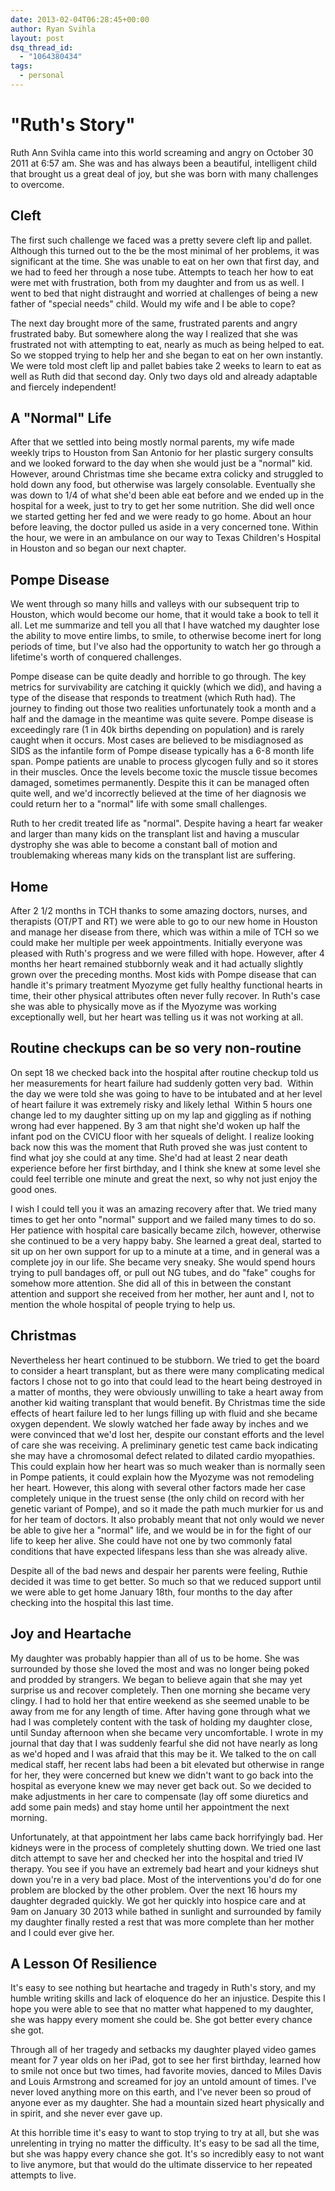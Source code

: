 ```yaml
---
date: 2013-02-04T06:28:45+00:00
author: Ryan Svihla
layout: post
dsq_thread_id:
  - "1064380434"
tags:
  - personal
---
```

<h1>"Ruth's Story"</h1>
Ruth Ann Svihla came into this world screaming and angry on October 30 2011 at 6:57 am. She was and has always been a beautiful, intelligent child that brought us a great deal of joy, but she was born with many challenges to overcome.

## Cleft

The first such challenge we faced was a pretty severe cleft lip and pallet. Although this turned out to the be the most minimal of her problems, it was significant at the time. She was unable to eat on her own that first day, and we had to feed her through a nose tube. Attempts to teach her how to eat were met with frustration, both from my daughter and from us as well. I went to bed that night distraught and worried at challenges of being a new father of "special needs" child. Would my wife and I be able to cope?

The next day brought more of the same, frustrated parents and angry frustrated baby. But somewhere along the way I realized that she was frustrated not with attempting to eat, nearly as much as being helped to eat. So we stopped trying to help her and she began to eat on her own instantly. We were told most cleft lip and pallet babies take 2 weeks to learn to eat as well as Ruth did that second day. Only two days old and already adaptable and fiercely independent!

## A "Normal" Life

After that we settled into being mostly normal parents, my wife made weekly trips to Houston from San Antonio for her plastic surgery consults and we looked forward to the day when she would just be a "normal" kid. However, around Christmas time she became extra colicky and struggled to hold down any food, but otherwise was largely consolable. Eventually she was down to 1/4 of what she'd been able eat before and we ended up in the hospital for a week, just to try to get her some nutrition. She did well once we started getting her fed and we were ready to go home. About an hour before leaving, the doctor pulled us aside in a very concerned tone. Within the hour, we were in an ambulance on our way to Texas Children's Hospital in Houston and so began our next chapter.

## Pompe Disease

We went through so many hills and valleys with our subsequent trip to Houston, which would become our home, that it would take a book to tell it all. Let me summarize and tell you all that I have watched my daughter lose the ability to move entire limbs, to smile, to otherwise become inert for long periods of time, but I've also had the opportunity to watch her go through a lifetime's worth of conquered challenges.

Pompe disease can be quite deadly and horrible to go through. The key metrics for survivability are catching it quickly (which we did), and having a type of the disease that responds to treatment (which Ruth had). The journey to finding out those two realities unfortunately took a month and a half and the damage in the meantime was quite severe. Pompe disease is exceedingly rare (1 in 40k births depending on population) and is rarely caught when it occurs. Most cases are believed to be misdiagnosed as SIDS as the infantile form of Pompe disease typically has a 6-8 month life span. Pompe patients are unable to process glycogen fully and so it stores in their muscles. Once the levels become toxic the muscle tissue becomes damaged, sometimes permanently. Despite this it can be managed often quite well, and we'd incorrectly believed at the time of her diagnosis we could return her to a "normal" life with some small challenges.

Ruth to her credit treated life as "normal". Despite having a heart far weaker and larger than many kids on the transplant list and having a muscular dystrophy she was able to become a constant ball of motion and troublemaking whereas many kids on the transplant list are suffering.

## Home

After 2 1/2 months in TCH thanks to some amazing doctors, nurses, and therapists (OT/PT and RT) we were able to go to our new home in Houston and manage her disease from there, which was within a mile of TCH so we could make her multiple per week appointments. Initially everyone was pleased with Ruth's progress and we were filled with hope. However, after 4 months her heart remained stubbornly weak and it had actually slightly grown over the preceding months. Most kids with Pompe disease that can handle it's primary treatment Myozyme get fully healthy functional hearts in time, their other physical attributes often never fully recover. In Ruth's case she was able to physically move as if the Myozyme was working exceptionally well, but her heart was telling us it was not working at all.

## Routine checkups can be so very non-routine

On sept 18 we checked back into the hospital after routine checkup told us her measurements for heart failure had suddenly gotten very bad.  Within the day we were told she was going to have to be intubated and at her level of heart failure it was extremely risky and likely lethal  Within 5 hours one change led to my daughter sitting up on my lap and giggling as if nothing wrong had ever happened. By 3 am that night she'd woken up half the infant pod on the CVICU floor with her squeals of delight. I realize looking back now this was the moment that Ruth proved she was just content to find what joy she could at any time. She'd had at least 2 near death experience before her first birthday, and I think she knew at some level she could feel terrible one minute and great the next, so why not just enjoy the good ones.

I wish I could tell you it was an amazing recovery after that. We tried many times to get her onto "normal" support and we failed many times to do so. Her patience with hospital care basically became zilch, however, otherwise she continued to be a very happy baby. She learned a great deal, started to sit up on her own support for up to a minute at a time, and in general was a complete joy in our life. She became very sneaky. She would spend hours trying to pull bandages off, or pull out NG tubes, and do "fake" coughs for somehow more attention. She did all of this in between the constant attention and support she received from her mother, her aunt and I, not to mention the whole hospital of people trying to help us.

## Christmas

Nevertheless her heart continued to be stubborn. We tried to get the board to consider a heart transplant, but as there were many complicating medical factors I chose not to go into that could lead to the heart being destroyed in a matter of months, they were obviously unwilling to take a heart away from another kid waiting transplant that would benefit. By Christmas time the side effects of heart failure led to her lungs filling up with fluid and she became oxygen dependent. We slowly watched her fade away by inches and we were convinced that we'd lost her, despite our constant efforts and the level of care she was receiving. A preliminary genetic test came back indicating she may have a chromosomal defect related to dilated cardio myopathies. This could explain how her heart was so much weaker than is normally seen in Pompe patients, it could explain how the Myozyme was not remodeling her heart. However, this along with several other factors made her case completely unique in the truest sense (the only child on record with her genetic variant of Pompe), and so it made the path much murkier for us and for her team of doctors. It also probably meant that not only would we never be able to give her a "normal" life, and we would be in for the fight of our life to keep her alive. She could have not one by two commonly fatal conditions that have expected lifespans less than she was already alive.

Despite all of the bad news and despair her parents were feeling, Ruthie decided it was time to get better. So much so that we reduced support until we were able to get home January 18th, four months to the day after checking into the hospital this last time.

## Joy and Heartache

My daughter was probably happier than all of us to be home. She was surrounded by those she loved the most and was no longer being poked and prodded by strangers. We began to believe again that she may yet surprise us and recover completely. Then one morning she became very clingy. I had to hold her that entire weekend as she seemed unable to be away from me for any length of time. After having gone through what we had I was completely content with the task of holding my daughter close, until Sunday afternoon when she became very uncomfortable. I wrote in my journal that day that I was suddenly fearful she did not have nearly as long as we'd hoped and I was afraid that this may be it. We talked to the on call medical staff, her recent labs had been a bit elevated but otherwise in range for her, they were concerned but knew we didn't want to go back into the hospital as everyone knew we may never get back out. So we decided to make adjustments in her care to compensate (lay off some diuretics and add some pain meds) and stay home until her appointment the next morning.

Unfortunately, at that appointment her labs came back horrifyingly bad. Her kidneys were in the process of completely shutting down. We tried one last ditch attempt to save her and checked her into the hospital and tried IV therapy. You see if you have an extremely bad heart and your kidneys shut down you're in a very bad place. Most of the interventions you'd do for one problem are blocked by the other problem. Over the next 16 hours my daughter degraded quickly. We got her quickly into hospice care and at 9am on January 30 2013 while bathed in sunlight and surrounded by family my daughter finally rested a rest that was more complete than her mother and I could ever give her.

## A Lesson Of Resilience

It's easy to see nothing but heartache and tragedy in Ruth's story, and my humble writing skills and lack of eloquence do her an injustice. Despite this I hope you were able to see that no matter what happened to my daughter, she was happy every moment she could be. She got better every chance she got.

Through all of her tragedy and setbacks my daughter played video games meant for 7 year olds on her iPad, got to see her first birthday, learned how to smile not once but two times, had favorite movies, danced to Miles Davis and Louis Armstrong and screamed for joy an untold amount of times. I've never loved anything more on this earth, and I've never been so proud of anyone ever as my daughter. She had a mountain sized heart physically and in spirit, and she never ever gave up.

At this horrible time it's easy to want to stop trying to try at all, but she was unrelenting in trying no matter the difficulty. It's easy to be sad all the time, but she was happy every chance she got. It's so incredibly easy to not want to live anymore, but that would do the ultimate disservice to her repeated attempts to live.